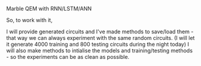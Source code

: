 Marble QEM with RNN/LSTM/ANN

So, to work with it,

I will provide generated circuits and I've made methods to save/load them - that way we can always experiment with the same random circuits. 
(I will let it generate 4000 training and 800 testing circuits during the night today)
I will also make methods to intialise the models and training/testing methods - so the experiments can be as clean as possible.
